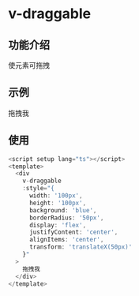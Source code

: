# v-draggable

## 功能介绍

使元素可拖拽

## 示例

<script setup lang="ts"></script>
<div
  v-draggable
  :style="{
    width: '100px',
    height: '100px',
    background: 'blue',
    borderRadius: '50px',
    display: 'flex',
    justifyContent: 'center',
    alignItems: 'center',
    transform: 'translateX(50px)'
  }"
>
  拖拽我
</div>

## 使用

```typescript {4}
<script setup lang="ts"></script>
<template>
  <div
    v-draggable
    :style="{
      width: '100px',
      height: '100px',
      background: 'blue',
      borderRadius: '50px',
      display: 'flex',
      justifyContent: 'center',
      alignItems: 'center',
      transform: 'translateX(50px)'
    }"
  >
    拖拽我
  </div>
</template>
```
